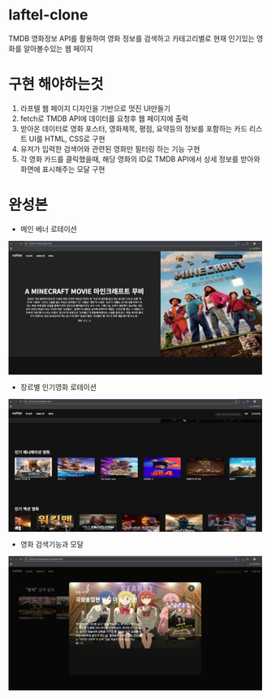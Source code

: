 # laftel-clone
TMDB 영화정보 API를 활용하여 영화 정보를 검색하고
카테고리별로 현재 인기있는 영화를 알아볼수있는 웹 페이지

# 구현 해야하는것
1. 라프텔 웹 페이지 디자인을 기반으로 멋진 UI만들기
2. fetch로 TMDB API에 데이터를 요청후 웹 페이지에 출력
3. 받아온 데이터로 영화 포스터, 영화제목, 평점, 요약등의 정보를 포함하는 카드 리스트 UI를 HTML, CSS로 구현
4. 유저가 입력한 검색어와 관련된 영화만 필터링 하는 기능 구현 
5. 각 영화 카드를 클릭했을때, 해당 영화의 ID로 TMDB API에서 상세 정보를 받아와 화면에 표시해주는 모달 구현

# 완성본
- 메인 베너 로테이션
<img src="./img/screen1.png" width="500" style="display : block">

- 장르별 인기영화 로테이션
<img src="./img/screen2.png" width="500" style="display : block">

- 영화 검색기능과 모달
<img src="./img/screen3.png" width="500" style="display : block">

